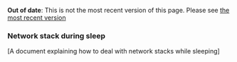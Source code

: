 <span class="warnings">**Out of date**: This is not the most recent version of this page. Please see [the most recent version](y)</span>
### Network stack during sleep

[A document explaining how to deal with network stacks while sleeping]
